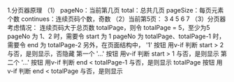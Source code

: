 1.分页器原理
（1）
pageNo：当前第几页
total：总共几页
pageSize：每页元素个数
continues：连续页码个数，奇数
（2）当前第5页：
    3 4 5 6 7
（3）分页器考虑情况：
连续页码大于总页数 totalPage，则令 totalPage = 5，至少为5
pageNo 为 1、2 时，需要令 start 为 1
pageNo 为 totalPage、totalPage-1 时，需要令 end 为 totalPage-2
另外，在页面结构中，
'1' 按钮 用v-if 判断 start > 2 与否，是则显示，否隐藏
第一个 '...' 按钮 用v-if 判断 start > 1 与否，是则显示
第二个 '...' 按钮 用v-if 判断 end < totalPage-1 与否，是则显示
totalPage 按钮 用v-if 判断 end < totalPage 与否，是则显示